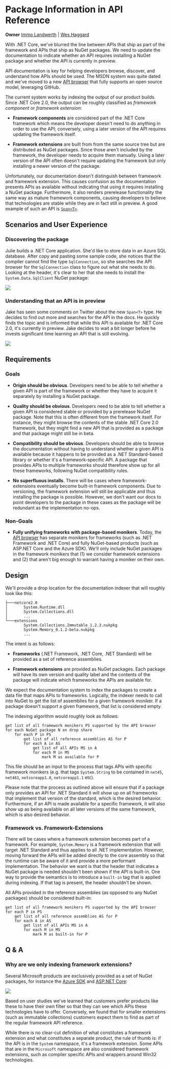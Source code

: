 # Package Information in API Reference

**Owner** [Immo Landwerth](https://github.com/terrajobst) | [Wes Haggard](https://github.com/weshaggard)

With .NET Core, we've blurred the line between APIs that ship as part of the
framework and APIs that ship as NuGet packages. We need to update the
documentation to indicate whether an API requires installing a NuGet package and
whether the API is currently in preview.

API documentation is key for helping developers browse, discover, and understand
how APIs should be used. The MSDN system was quite dated and we've moved to a
new [API browser] that fully supports an open source model, leveraging GitHub.

The current system works by indexing the output of our product builds. Since
.NET Core 2.0, the output can be roughly classified as *framework component* or
*framework extension*:

* **Framework components** are considered part of the .NET Core framework which
  means the developer doesn't need to do anything in order to use the API;
  conversely, using a later version of the API requires updating the framework
  itself.

* **Framework extensions** are built from from the same source tree but are
  distributed as NuGet packages. Since those aren't included by the framework,
  the developer needs to acquire them manually. Using a later version of the API
  often doesn't require updating the framework but only installing a newer
  version of the package.

Unfortunately, our documentation doesn't distinguish between framework and
framework extension. This causes confusion as the documentation presents APIs as
available without indicating that using it requires installing a NuGet package.
Furthermore, it also renders prerelease functionality the same way as mature
framework components, causing developers to believe that technologies are stable
while they are in fact still in preview. A good example of such an API is
[`Span<T>`][Span].

## Scenarios and User Experience

### Discovering the package

Julie builds a .NET Core application. She'd like to store data in an Azure SQL
database. After copy and pasting some sample code, she notices that the compiler
cannot find the type `SqlConnection`, so she searches the API browser for the
`SqlConnection` class to figure out what she needs to do. Looking at the header,
it's clear to her that she needs to install the `System.Data.SqlClient` NuGet
package:

![](scenario1.png)

### Understanding that an API is in preview

Jake has seen some comments on Twitter about the new `Span<T>` type. He decides
to find out more and searches for the API in the docs. He quickly finds the
topic and is informed that while this API is available for .NET Core 2.0, it's
currently in preview. Jake decides to wait a bit longer before he invests
significant time learning an API that is still evolving.

![](scenario2.png)

## Requirements

### Goals

* **Origin should be obvious**. Developers need to be able to tell whether a
  given API is part of the framework or whether they have to acquire it
  separately by installing a NuGet package.

* **Quality should be obvious**. Developers need to be able to tell whether a
  given API is considered stable or provided by a prerelease NuGet package. Note
  that this is often different from the framework itself. For instance, they
  might browse the contents of the stable .NET Core 2.0 framework, but they
  might find a new API that is provided as a package and that package might
  still be in beta.

* **Compatibility should be obvious**. Developers should be able to browse the
  documentation without having to understand whether a given API is available
  because it happens to be provided as a .NET Standard-based library or whether
  it's a framework-specific API. A package that provides APIs to multiple
  frameworks should therefore show up for all these frameworks, following NuGet
  compatibility rules.

* **No superfluous installs**. There will be cases where framework-extensions
  eventually become built-in framework components. Due to versioning, the
  framework extension will still be applicable and thus installing the package
  is possible. However, we don't want our docs to point developers to the package
  in these cases as the package will be redundant as the implementation no-ops.

### Non-Goals

* **Fully unifying frameworks with package-based monikers**. Today, the [API
  browser] has separate monikers for frameworks (such as .NET Framework and .NET
  Core) and fully NuGet-based products (such as ASP.NET Core and the Azure SDK).
  We'll only include NuGet packages in the framework monikers that (1) we
  consider framework extensions and (2) that aren't big enough to warrant having
  a moniker on their own.

## Design

We'll provide a drop location for the documentation indexer that will roughly
look like this:

```
├───netcore2.0
│       System.Runtime.dll
│       System.Collections.dll
│       ...
└───extensions
        System.Collections.Immutable_1.2.3.nukpkg
        System.Memory_0.1.2-beta.nukpkg
        ...
```

The intent is as follows:

* **Frameworks** (.NET Framework, .NET Core, .NET Standard) will be provided as
  a set of reference assemblies.

* **Framework extensions** are provided as NuGet packages. Each package will
  have its own version and quality label and the contents of the package will
  indicate which frameworks the APIs are available for.

We expect the documentation system to index the packages to create a data file
that maps APIs to frameworks. Logically, the indexer needs to call into NuGet to
get the list of assemblies for a given framework moniker. If a package doesn't
support a given framework, that list is considered empty.

The indexing algorithm would roughly look as follows:

```
get list of all framework monikers PS supported by the API browser
for each NuGet package N on drop share
    for each P in PS
        get list of all reference assemblies AS for P
        for each A in AS
            get list of all APIs MS in A
            for each M in MS
                mark M as available for P
```

This file should be an input to the process that tags APIs with specific
framework monikers (e.g. that tags `System.String` to be contained in `net45`,
`net461`, `netcoreapp1.0`, `netcoreapp1.1` etc).

Please note that the process as outlined above will ensure that if a package
only provides an API for .NET Standard it will show up on all frameworks that
implement that version of the standard, which is the desired behavior.
Furthermore, if an API is made available for a specific framework, it will also
show up as being available on all later versions of the same framework, which is
also desired behavior.

### Framework vs. Framework-Extensions

There will be cases where a framework extension becomes part of a framework. For
example, `System.Memory` is a framework extension that will target .NET Standard
and thus applies to all .NET implementation. However, moving forward the APIs
will be added directly to the core assembly so that the runtime can be aware of
it and provide a more performant implementation. The behavior we want is that
the header that indicates a NuGet package is needed shouldn't been shown if the
API is built-in. One way to provide the semantics is to introduce a `built-in`
tag that is applied during indexing. If that tag is present, the header
shouldn't be shown.

All APIs provided in the reference assemblies (as opposed to any NuGet packages)
should be considered built-in:

```
get list of all framework monikers PS supported by the API browser
for each P in PS
    get list of all reference assemblies AS for P
    for each A in AS
        get list of all APIs MS in A
        for each M in MS
            mark M as built-in for P
```

## Q & A

### Why are we only indexing framework extensions?

Several Microsoft products are exclusively provided as a set of NuGet packages,
for instance the [Azure SDK] and [ASP.NET Core]:

![](package-products.png)

Based on user studies we've learned that customers prefer products like these to
have their own filter so that they can see which APIs these technologies have to
offer. Conversely, we found that for smaller extensions (such as immutable
collections) customers expect them to find as part of the regular framework API
reference.

While there is no clear-cut definition of what constitutes a framework extension
and what constitutes a separate product, the rule of thumb is: if the API is in
the `System` namespace, it's a framework extension. Some APIs that are in the
`Microsoft` namespace are also considered framework extensions, such as compiler
specific APIs and wrappers around Win32 technologies.

[API browser]: https://docs.microsoft.com/en-us/dotnet/api/
[ASP.NET Core]: https://docs.microsoft.com/en-us/dotnet/api/?view=aspnetcore-2.0
[Azure SDK]: https://docs.microsoft.com/en-us/dotnet/api/?view=azure-dotnet
[Span]: https://docs.microsoft.com/en-us/dotnet/api/system.span-1?view=netcore-2.0
